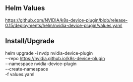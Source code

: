 ## Helm Values

https://github.com/NVIDIA/k8s-device-plugin/blob/release-0.15/deployments/helm/nvidia-device-plugin/values.yaml

## Install/Upgrade

helm upgrade -i nvdp nvidia-device-plugin \
--repo https://nvidia.github.io/k8s-device-plugin \
--namespace nvidia-device-plugin \
--create-namespace \
-f values.yaml